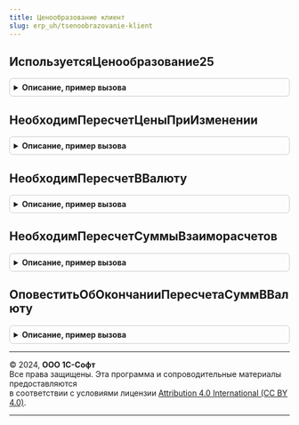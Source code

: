 ```yaml
---
title: Ценообразование клиент
slug: erp_uh/tsenoobrazovanie-klient
---
```



## ИспользуетсяЦенообразование25
<details style="margin: 1em 0; padding: 0.5em; border: 1px solid #ccc; border-radius: 6px;">

<summary style="font-weight: bold; cursor: pointer;">Описание, пример вызова</summary>

```bsl

// Определяет, используется ли ценообразование версии 2.5 на указанную дату.
//
// Параметры:
//	Дата - Дата - дата, для которой надо определить режим ценообразования.
//
// Возвращаемое значение:
//	Булево - признак использования ценообразования версии 2.5 на указанную дату
//	Если дата не указана, то она приравнивается к текущей.
Функция ИспользуетсяЦенообразование25(Дата = Неопределено) Экспорт
```

Пример вызова
```bsl
Результат = ЦенообразованиеКлиент.ИспользуетсяЦенообразование25(Дата);
```
</details>

## НеобходимПересчетЦеныПриИзменении
<details style="margin: 1em 0; padding: 0.5em; border: 1px solid #ccc; border-radius: 6px;">

<summary style="font-weight: bold; cursor: pointer;">Описание, пример вызова</summary>

```bsl

// Определяет необходимость пересчита цены при изменении серии или упаковки.
//
// Параметры:
//  Номенклатура - СправочникСсылка.Номенклатура - номенклатура проверки
//  ИмяРеквизита - Строка - "Серия" или "Упаковка". имя изменяемого реквизита
//  Дата - Неопределено, Дата - Дата проверки
//
// Возвращаемое значение:
//  Булево - Истина, Необходимо пересчитать цены
Функция НеобходимПересчетЦеныПриИзменении(Номенклатура, ИмяРеквизита, Дата = Неопределено) Экспорт
```

Пример вызова
```bsl
Результат = ЦенообразованиеКлиент.НеобходимПересчетЦеныПриИзменении(Номенклатура, ИмяРеквизита, Дата);
```
</details>

## НеобходимПересчетВВалюту
<details style="margin: 1em 0; padding: 0.5em; border: 1px solid #ccc; border-radius: 6px;">

<summary style="font-weight: bold; cursor: pointer;">Описание, пример вызова</summary>

```bsl

// Проверяет заполненность реквизитов, необходимых для пересчета из валюты в валюту.
//
// Параметры:
//  Документ	 - ДокументОбъект			 - Документ, для которого выполняются проверки.
//  СтараяВалюта - СправочникСсылка.Валюты	 - Предыдущая валюта документа.
//  ИмяТЧ		 - Строка					 - Имя табличной части.
//  ИмяПоляЦена	 - Строка					 - Имя поля, содержащее сумму, которая зависит от валюты.
//
// Возвращаемое значение:
//  Булево - Истина, если необходим пересчет в валюту.
//
Функция НеобходимПересчетВВалюту(Документ, СтараяВалюта, ИмяТЧ="Товары", ИмяПоляЦена = "Цена") Экспорт
```

Пример вызова
```bsl
Результат = ЦенообразованиеКлиент.НеобходимПересчетВВалюту(Документ, СтараяВалюта, ИмяТЧ, ИмяПоляЦена);
```
</details>

## НеобходимПересчетСуммыВзаиморасчетов
<details style="margin: 1em 0; padding: 0.5em; border: 1px solid #ccc; border-radius: 6px;">

<summary style="font-weight: bold; cursor: pointer;">Описание, пример вызова</summary>

```bsl

// Проверяет заполненность реквизитов, необходимых пересчета сумм взаиморасчетов
//
// Параметры:
// 		Документ 		- ДокументОбъект 			- ДокументОбъект, для которого выполняются проверки
// 		СтараяВалюта 	- СправочникСсылка.Валюты	- Предыдущая валюта взаиморасчетов
// 		ИмяТЧ 			- Строка 					- Имя табличной части.
//
// Возвращаемое значение:
// 		Булево - Ложь, если необходимые пересчитать суммы взаиморасчетов.
//
Функция НеобходимПересчетСуммыВзаиморасчетов(Документ, СтараяВалюта, ИмяТЧ="Товары") Экспорт
```

Пример вызова
```bsl
Результат = ЦенообразованиеКлиент.НеобходимПересчетСуммыВзаиморасчетов(Документ, СтараяВалюта, ИмяТЧ);
```
</details>

## ОповеститьОбОкончанииПересчетаСуммВВалюту
<details style="margin: 1em 0; padding: 0.5em; border: 1px solid #ccc; border-radius: 6px;">

<summary style="font-weight: bold; cursor: pointer;">Описание, пример вызова</summary>

```bsl

// Показывает оповещение пользователя об окончании пересчета сумм из валюты в валюту.
//
// Параметры:
// ВалютаИсточник - СправочникСсылка.Валюты - валюта, из которой осуществлялся пересчет
// ВалютаПриемник - СправочникСсылка.Валюты - валюта, в которую осуществляется пересчет.
//
Процедура ОповеститьОбОкончанииПересчетаСуммВВалюту(ВалютаИсточник, ВалютаПриемник) Экспорт
```

Пример вызова
```bsl
ЦенообразованиеКлиент.ОповеститьОбОкончанииПересчетаСуммВВалюту(ВалютаИсточник, ВалютаПриемник) 
```
</details>

---

© 2024, **ООО 1С-Софт**  
Все права защищены. Эта программа и сопроводительные материалы предоставляются  
в соответствии с условиями лицензии [Attribution 4.0 International (CC BY 4.0)](https://creativecommons.org/licenses/by/4.0/legalcode).

---
